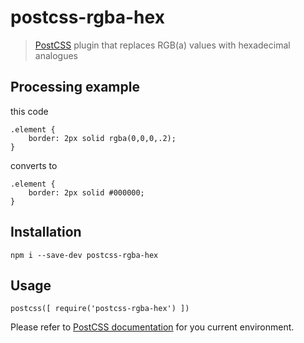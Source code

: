 # postcss-rgba-hex

> [PostCSS](https://github.com/postcss/postcss) plugin that replaces RGB(a) values with hexadecimal analogues


## Processing example

this code

```
.element {
    border: 2px solid rgba(0,0,0,.2);
}
```

converts to

```
.element {
    border: 2px solid #000000;
}
```


## Installation

```
npm i --save-dev postcss-rgba-hex
```


## Usage

```
postcss([ require('postcss-rgba-hex') ])
```
Please refer to [PostCSS documentation](https://github.com/postcss/postcss#usage) for you current environment.